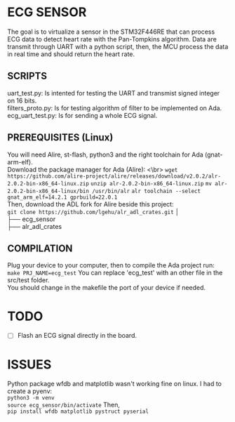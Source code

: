 # ECG SENSOR #
The goal is to virtualize a sensor in the STM32F446RE that can process ECG data to detect heart rate with the Pan-Tompkins algorithm.
Data are transmit through UART with a python script, then, the MCU process the data in real time and should return the heart rate.

## SCRIPTS ## 
uart_test.py: Is intented for testing the UART and transmist signed integer on 16 bits. <br/>
filters_proto.py: Is for testing algorithm of filter to be implemented on Ada. <br/>
ecg_uart_test.py: Is for sending a whole ECG signal. 

## PREREQUISITES (Linux) ##
You will need Alire, st-flash, python3 and the right toolchain for Ada (gnat-arm-elf).<br/>
Download the package manager for Ada (Alire): <\br>
`wget https://github.com/alire-project/alire/releases/download/v2.0.2/alr-2.0.2-bin-x86_64-linux.zip`
`unzip alr-2.0.2-bin-x86_64-linux.zip`
`mv alr-2.0.2-bin-x86_64-linux/bin /usr/bin/alr`
`alr toolchain --select gnat_arm_elf=14.2.1 gprbuild=22.0.1`<br/>
Then, download the ADL fork for Alire beside this project: <br/>
`git clone https://github.com/lgehu/alr_adl_crates.git`
│ </br>
├── ecg_sensor </br>
├── alr_adl_crates
    
## COMPILATION ##
Plug your device to your computer, then to compile the Ada project run: <br/>
`make PRJ_NAME=ecg_test`
You can replace 'ecg_test' with an other file in the src/test folder.<br/>
You should change in the makefile the port of your device if needed.

# TODO #
- [ ] Flash an ECG signal directly in the board. 

# ISSUES #
Python package wfdb and matplotlib wasn't working fine on linux. I had to create a
pyenv: <br/>
`python3 -m venv` <br/>
`source ecg_sensor/bin/activate`
Then, <br/>
`pip install wfdb matplotlib pystruct pyserial`
